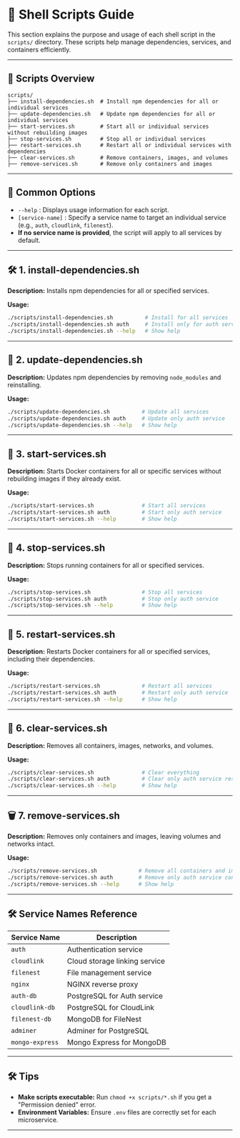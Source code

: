 # 📜 Shell Scripts Guide

This section explains the purpose and usage of each shell script in the `scripts/` directory. These scripts help manage dependencies, services, and containers efficiently.

---

## 📂 Scripts Overview

```
scripts/
├── install-dependencies.sh  # Install npm dependencies for all or individual services
├── update-dependencies.sh   # Update npm dependencies for all or individual services
├── start-services.sh        # Start all or individual services without rebuilding images
├── stop-services.sh         # Stop all or individual services
├── restart-services.sh      # Restart all or individual services with dependencies
├── clear-services.sh        # Remove containers, images, and volumes
├── remove-services.sh       # Remove only containers and images
```

---

## 🔄 Common Options

- `--help` : Displays usage information for each script.
- `[service-name]` : Specify a service name to target an individual service (e.g., `auth`, `cloudlink`, `filenest`).
- **If no service name is provided**, the script will apply to all services by default.

---

## 🛠️ **1. install-dependencies.sh**

**Description:** Installs npm dependencies for all or specified services.

**Usage:**

```bash
./scripts/install-dependencies.sh          # Install for all services
./scripts/install-dependencies.sh auth     # Install only for auth service
./scripts/install-dependencies.sh --help   # Show help
```

---

## 🔄 **2. update-dependencies.sh**

**Description:** Updates npm dependencies by removing `node_modules` and reinstalling.

**Usage:**

```bash
./scripts/update-dependencies.sh          # Update all services
./scripts/update-dependencies.sh auth     # Update only auth service
./scripts/update-dependencies.sh --help   # Show help
```

---

## 🚀 **3. start-services.sh**

**Description:** Starts Docker containers for all or specific services without rebuilding images if they already exist.

**Usage:**

```bash
./scripts/start-services.sh               # Start all services
./scripts/start-services.sh auth          # Start only auth service
./scripts/start-services.sh --help        # Show help
```

---

## 🛑 **4. stop-services.sh**

**Description:** Stops running containers for all or specified services.

**Usage:**

```bash
./scripts/stop-services.sh                # Stop all services
./scripts/stop-services.sh auth           # Stop only auth service
./scripts/stop-services.sh --help         # Show help
```

---

## 🔄 **5. restart-services.sh**

**Description:** Restarts Docker containers for all or specified services, including their dependencies.

**Usage:**

```bash
./scripts/restart-services.sh             # Restart all services
./scripts/restart-services.sh auth        # Restart only auth service
./scripts/restart-services.sh --help      # Show help
```

---

## 🧹 **6. clear-services.sh**

**Description:** Removes all containers, images, networks, and volumes.

**Usage:**

```bash
./scripts/clear-services.sh               # Clear everything
./scripts/clear-services.sh auth          # Clear only auth service resources
./scripts/clear-services.sh --help        # Show help
```

---

## 🗑️ **7. remove-services.sh**

**Description:** Removes only containers and images, leaving volumes and networks intact.

**Usage:**

```bash
./scripts/remove-services.sh             # Remove all containers and images
./scripts/remove-services.sh auth        # Remove only auth service containers and images
./scripts/remove-services.sh --help      # Show help
```

---

## 🛠️ **Service Names Reference**

| Service Name    | Description                   |
| --------------- | ----------------------------- |
| `auth`          | Authentication service        |
| `cloudlink`     | Cloud storage linking service |
| `filenest`      | File management service       |
| `nginx`         | NGINX reverse proxy           |
| `auth-db`       | PostgreSQL for Auth service   |
| `cloudlink-db`  | PostgreSQL for CloudLink      |
| `filenest-db`   | MongoDB for FileNest          |
| `adminer`       | Adminer for PostgreSQL        |
| `mongo-express` | Mongo Express for MongoDB     |

---

## 🛠️ **Tips**

- **Make scripts executable:** Run `chmod +x scripts/*.sh` if you get a "Permission denied" error.
- **Environment Variables:** Ensure `.env` files are correctly set for each microservice.

---
